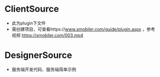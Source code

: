 # ClientSource
* 此为plugin下文件
* 需创建项目，可查看https://www.smobiler.com/guide/plugin.aspx ，参考视频 https://smobiler.com/003.mp4

# DesignerSource
* 服务端开发代码、服务端简单示例
